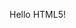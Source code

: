 <!DOCTYPE html>
<html>
   <head>
      <title>HTML Meta Tag</title>
      <meta http-equiv = "refresh" content = "2; url = https://www.lasastuco.org/Class_Pages/Juniors/" />
   </head>
   <body>
      <p>Hello HTML5!</p>
   </body>
</html>

